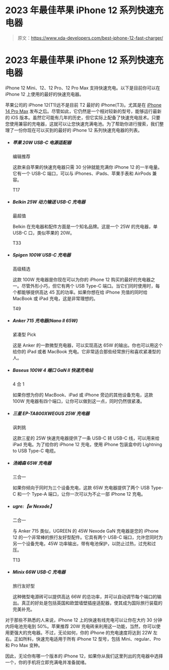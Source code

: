 # 2023 年最佳苹果 iPhone 12 系列快速充电器

> 原文：<https://www.xda-developers.com/best-iphone-12-fast-charger/>

# 2023 年最佳苹果 iPhone 12 系列快速充电器

iPhone 12 Mini、12、12 Pro、12 Pro Max 支持快速充电。以下是目前你可以在 iPhone 12 上使用的最好的快速充电器。

苹果公司的 iPhone 12(T1)远不是目前 T2 最好的 iPhone(T3)。尤其是在 [iPhone 14 Pro Max](https://www.xda-developers.com/apple-iphone-14-pro-max-review/) 发布之后。尽管如此，它仍然是一个相对较新的型号，能够运行最新的 iOS 版本。虽然它可能有几年的历史，但它实际上配备了快速充电技术。只要您使用兼容的充电器，这就可以让您快速充满电池。为了帮助你进行搜索，我们整理了一份你现在可以买到的最好的 iPhone 12 系列快速充电器的列表。

*   ##### 苹果 20W USB-C 电源适配器

    编辑推荐

    这款来自苹果的快速充电器只需 30 分钟就能充满你 iPhone 12 的一半电量。它有一个 USB-C 端口，可以与 iPhones、iPads、苹果手表和 AirPods 兼容。

    T17
*   ##### Belkin 25W 动力输送 USB-C 充电器

    最超值

    Belkin 在充电器和配件方面是一个知名品牌。这是一个 25W 的充电器，单 USB-C 口，类似苹果的 20W。

    T33
*   ##### Spigen 100W USB-C 充电器

    高级精选

    这款 100W 充电器是你现在可以为你的 iPhone 12 购买的最好的充电器之一。尽管外形小巧，但它有两个 USB Type-C 端口。当它们同时使用时，每个都能够提供高达 45 瓦的功率。如果你想在给 iPhone 充值的同时给 MacBook 或 iPad 充电，这是非常理想的。

    T49
*   ##### Anker 715 充电器(Nano II 65W)

    紧凑型 Pick

    这是 Anker 的一款微型充电器，可以实现高达 65W 的输出。你也可以用这个给你的 iPad 或者 MacBook 充电。它非常适合那些经常旅行和喜欢紧凑型的人。

*   ##### Baseus 100W 4 端口 GaN II 快速充电站

    4 合 1

    如果你想为你的 MacBook、iPad 或 iPhone 旁边的其他设备充电，这款 100W 充电器有四个端口，让你可以做到这一点，同时仍然很紧凑。

*   ##### 三星 EP-TA800XWEGUS 25W 充电器

    讽刺挑

    这款三星的 25W 快速充电器提供了一条 USB-C 转 USB-C 线，可以用来给 iPad 充电。为了给你的 iPhone 12 充电，使用 iPhone 包装盒中的 Lightning to USB Type-C 电缆。

*   ##### 汤姆森 65W 充电器

    三合一

    如果你倾向于同时为三个设备充电，这款 65W 充电器提供了两个 USB Type-C 和一个 Type-A 端口，让你一次可以为不止一部 iPhone 12 充电。

*   ##### ugre:【w Nexode】

    二合一

    与 Anker 715 类似，UGREEN 的 45W Nexode GaN 充电器是您的 iPhone 12 的一个非常棒的旅行友好型配件。它具有两个 USB-C 端口，允许您同时为另一个设备充电，45W 功率输出，带有电池保护，以防止过热，过充和过压。

    T13
*   ##### Minix 66W USB-C 充电器

    旅行友好型

    这种微型电源砖可以提供高达 66W 的总功率，并可以自动调节每个端口的输出。真正的好处是包括英国和欧盟墙壁插座适配器，使其成为国际旅行装载的完美补充。

对于那些不熟悉的人来说，iPhone 12 上的快速有线充电可以让你在大约 30 分钟内将电池充电到 50%。苹果推荐 20W 充电砖来利用这一功能，当然，你可以使用更强大的充电器。不过，无论如何，你的 iPhone 的充电速度将达到 22W 左右。正如所料，快速充电适用于所有 iPhone 12 型号，包括 Mini、regular、Pro 和 Pro Max 变种。

因此，无论你有哪一个版本的 iPhone 12，如果你从我们这里列出的充电器中选择一个，你的手机将立即充满电并准备就绪。